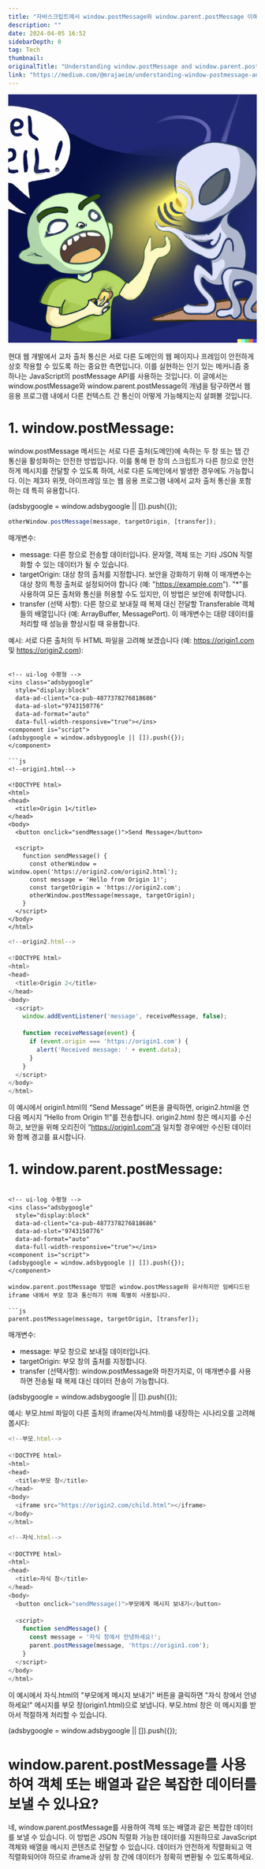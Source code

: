 ```yaml
---
title: "자바스크립트에서 window.postMessage와 window.parent.postMessage 이해하기"
description: ""
date: 2024-04-05 16:52
sidebarDepth: 0
tag: Tech
thumbnail: 
originalTitle: "Understanding window.postMessage and window.parent.postMessage in JavaScript"
link: "https://medium.com/@mrajaeim/understanding-window-postmessage-and-window-parent-postmessage-in-javascript-f09d4eac68ba"
---
```



<img src="./img/UnderstandingwindowpostMessageandwindowparentpostMessageinJavaScript_0.png" />

현대 웹 개발에서 교차 출처 통신은 서로 다른 도메인의 웹 페이지나 프레임이 안전하게 상호 작용할 수 있도록 하는 중요한 측면입니다. 이를 실현하는 인기 있는 메커니즘 중 하나는 JavaScript의 postMessage API를 사용하는 것입니다. 이 글에서는 window.postMessage와 window.parent.postMessage의 개념을 탐구하면서 웹 응용 프로그램 내에서 다른 컨텍스트 간 통신이 어떻게 가능해지는지 살펴볼 것입니다.

# 1. window.postMessage:

window.postMessage 메서드는 서로 다른 출처(도메인)에 속하는 두 창 또는 탭 간 통신을 활성화하는 안전한 방법입니다. 이를 통해 한 창의 스크립트가 다른 창으로 안전하게 메시지를 전달할 수 있도록 하여, 서로 다른 도메인에서 발생한 경우에도 가능합니다. 이는 제3자 위젯, 아이프레임 또는 웹 응용 프로그램 내에서 교차 출처 통신을 포함하는 데 특히 유용합니다.

<!-- ui-log 수평형 -->
<ins class="adsbygoogle"
  style="display:block"
  data-ad-client="ca-pub-4877378276818686"
  data-ad-slot="9743150776"
  data-ad-format="auto"
  data-full-width-responsive="true"></ins>
<component is="script">
(adsbygoogle = window.adsbygoogle || []).push({});
</component>

```js
otherWindow.postMessage(message, targetOrigin, [transfer]);
```

매개변수:

- message: 다른 창으로 전송할 데이터입니다. 문자열, 객체 또는 기타 JSON 직렬화할 수 있는 데이터가 될 수 있습니다.
- targetOrigin: 대상 창의 출처를 지정합니다. 보안을 강화하기 위해 이 매개변수는 대상 창의 특정 출처로 설정되어야 합니다 (예: "https://example.com"). "*"를 사용하여 모든 출처와 통신을 허용할 수도 있지만, 이 방법은 보안에 취약합니다.
- transfer (선택 사항): 다른 창으로 보내질 때 복제 대신 전달할 Transferable 객체들의 배열입니다 (예: ArrayBuffer, MessagePort). 이 매개변수는 대량 데이터를 처리할 때 성능을 향상시킬 때 유용합니다.

예시: 서로 다른 출처의 두 HTML 파일을 고려해 보겠습니다 (예: https://origin1.com 및 https://origin2.com):
```

<!-- ui-log 수평형 -->
<ins class="adsbygoogle"
  style="display:block"
  data-ad-client="ca-pub-4877378276818686"
  data-ad-slot="9743150776"
  data-ad-format="auto"
  data-full-width-responsive="true"></ins>
<component is="script">
(adsbygoogle = window.adsbygoogle || []).push({});
</component>

```js
<!--origin1.html-->

<!DOCTYPE html>
<html>
<head>
  <title>Origin 1</title>
</head>
<body>
  <button onclick="sendMessage()">Send Message</button>

  <script>
    function sendMessage() {
      const otherWindow = window.open('https://origin2.com/origin2.html');
      const message = 'Hello from Origin 1!';
      const targetOrigin = 'https://origin2.com';
      otherWindow.postMessage(message, targetOrigin);
    }
  </script>
</body>
</html>
```

```js
<!--origin2.html-->

<!DOCTYPE html>
<html>
<head>
  <title>Origin 2</title>
</head>
<body>
  <script>
    window.addEventListener('message', receiveMessage, false);

    function receiveMessage(event) {
      if (event.origin === 'https://origin1.com') {
        alert('Received message: ' + event.data);
      }
    }
  </script>
</body>
</html>
```

이 예시에서 origin1.html의 “Send Message” 버튼을 클릭하면, origin2.html을 연 다음 메시지 “Hello from Origin 1!”를 전송합니다. origin2.html 창은 메시지를 수신하고, 보안을 위해 오리진이 “https://origin1.com”과 일치할 경우에만 수신된 데이터와 함께 경고를 표시합니다.

# 1. window.parent.postMessage:
```

<!-- ui-log 수평형 -->
<ins class="adsbygoogle"
  style="display:block"
  data-ad-client="ca-pub-4877378276818686"
  data-ad-slot="9743150776"
  data-ad-format="auto"
  data-full-width-responsive="true"></ins>
<component is="script">
(adsbygoogle = window.adsbygoogle || []).push({});
</component>

window.parent.postMessage 방법은 window.postMessage와 유사하지만 임베디드된 iframe 내에서 부모 창과 통신하기 위해 특별히 사용됩니다.

```js
parent.postMessage(message, targetOrigin, [transfer]);
```

매개변수:

- message: 부모 창으로 보내질 데이터입니다.
- targetOrigin: 부모 창의 출처를 지정합니다.
- transfer (선택사항): window.postMessage와 마찬가지로, 이 매개변수를 사용하면 전송될 때 복제 대신 데이터 전송이 가능합니다.

<!-- ui-log 수평형 -->
<ins class="adsbygoogle"
  style="display:block"
  data-ad-client="ca-pub-4877378276818686"
  data-ad-slot="9743150776"
  data-ad-format="auto"
  data-full-width-responsive="true"></ins>
<component is="script">
(adsbygoogle = window.adsbygoogle || []).push({});
</component>

예시: 부모.html 파일이 다른 출처의 iframe(자식.html)를 내장하는 시나리오를 고려해 봅시다:

```js
<!--부모.html-->

<!DOCTYPE html>
<html>
<head>
  <title>부모 창</title>
</head>
<body>
  <iframe src="https://origin2.com/child.html"></iframe>
</body>
</html>
```

```js
<!--자식.html-->

<!DOCTYPE html>
<html>
<head>
  <title>자식 창</title>
</head>
<body>
  <button onclick="sendMessage()">부모에게 메시지 보내기</button>

  <script>
    function sendMessage() {
      const message = '자식 창에서 안녕하세요!';
      parent.postMessage(message, 'https://origin1.com');
    }
  </script>
</body>
</html>
```

이 예시에서 자식.html의 "부모에게 메시지 보내기" 버튼을 클릭하면 "자식 창에서 안녕하세요!" 메시지를 부모 창(origin1.html)으로 보냅니다. 부모.html 창은 이 메시지를 받아서 적절하게 처리할 수 있습니다.

<!-- ui-log 수평형 -->
<ins class="adsbygoogle"
  style="display:block"
  data-ad-client="ca-pub-4877378276818686"
  data-ad-slot="9743150776"
  data-ad-format="auto"
  data-full-width-responsive="true"></ins>
<component is="script">
(adsbygoogle = window.adsbygoogle || []).push({});
</component>

# window.parent.postMessage를 사용하여 객체 또는 배열과 같은 복잡한 데이터를 보낼 수 있나요?

네, window.parent.postMessage를 사용하여 객체 또는 배열과 같은 복잡한 데이터를 보낼 수 있습니다. 이 방법은 JSON 직렬화 가능한 데이터를 지원하므로 JavaScript 객체와 배열을 메시지 콘텐츠로 전달할 수 있습니다. 데이터가 안전하게 직렬화되고 역직렬화되어야 하므로 iframe과 상위 창 간에 데이터가 정확히 변환될 수 있도록하세요.